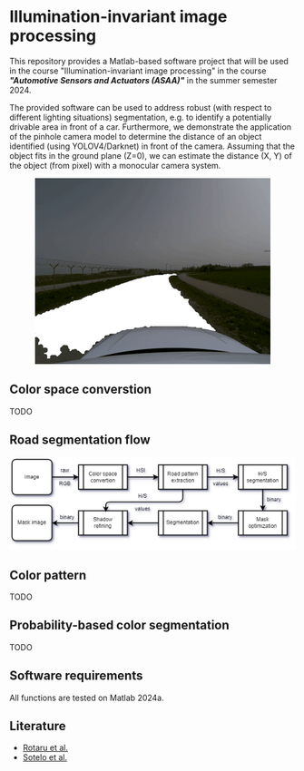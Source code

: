 # Illumination-invariant image processing
This repository provides a Matlab-based software project that will be used in the course "Illumination-invariant image processing" in the course ***"Automotive Sensors and Actuators (ASAA)"*** in the summer semester 2024. 

The provided software can be used to address robust (with respect to different lighting situations) segmentation, e.g. to identify a potentially drivable area in front of a car. Furthermore, we demonstrate the application of the pinhole camera model to determine the distance of an object identified (using YOLOV4/Darknet) in front of the camera. Assuming that the object fits in the ground plane (Z=0), we can estimate the distance (X, Y) of the object (from pixel) with a monocular camera system. 


<div style="text-align:center">
    <img src="doc/segmentation_1.gif">
</div>

## Color space converstion
TODO
## Road segmentation flow

<div style="text-align:center">
    <img src="doc/principle_flow-road_segmentation.png">
</div>

## Color pattern
TODO
## Probability-based color segmentation
TODO
## Software requirements
All functions are tested on Matlab 2024a. 

## Literature
- [Rotaru et al.](https://link.springer.com/article/10.1007/s11554-008-0078-9)
- [Sotelo et al.](https://link.springer.com/article/10.1023/B:AURO.0000008673.96984.28)